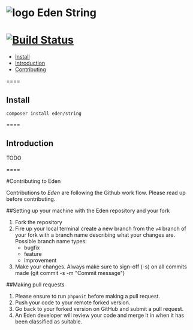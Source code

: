 ![logo](http://eden.openovate.com/assets/images/cloud-social.png) Eden String
====
[![Build Status](https://api.travis-ci.org/Eden-PHP/String.png)](https://travis-ci.org/Eden-PHP/String)
====

- [Install](#install)
- [Introduction](#intro)
- [Contributing](#contributing)

====

<a name="install"></a>
## Install

`composer install eden/string`

====

<a name="intro"></a>
## Introduction

TODO

====

<a name="contributing"></a>
#Contributing to Eden

Contributions to *Eden* are following the Github work flow. Please read up before contributing.

##Setting up your machine with the Eden repository and your fork

1. Fork the repository
2. Fire up your local terminal create a new branch from the `v4` branch of your 
fork with a branch name describing what your changes are. 
 Possible branch name types:
    - bugfix
    - feature
    - improvement
3. Make your changes. Always make sure to sign-off (-s) on all commits made (git commit -s -m "Commit message")

##Making pull requests

1. Please ensure to run `phpunit` before making a pull request.
2. Push your code to your remote forked version.
3. Go back to your forked version on GitHub and submit a pull request.
4. An Eden developer will review your code and merge it in when it has been classified as suitable.